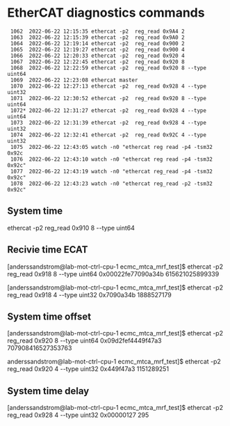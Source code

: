 # EtherCAT diagnostics commands

```
 1062  2022-06-22 12:15:35 ethercat -p2  reg_read 0x9A4 2
 1063  2022-06-22 12:15:39 ethercat -p2  reg_read 0x9A0 2
 1064  2022-06-22 12:19:14 ethercat -p2  reg_read 0x900 2
 1065  2022-06-22 12:19:27 ethercat -p2  reg_read 0x900 4
 1066  2022-06-22 12:20:33 ethercat -p2  reg_read 0x920 4
 1067  2022-06-22 12:22:45 ethercat -p2  reg_read 0x920 8
 1068  2022-06-22 12:22:59 ethercat -p2  reg_read 0x920 8 --type uint64
 1069  2022-06-22 12:23:08 ethercat master
 1070  2022-06-22 12:27:13 ethercat -p2  reg_read 0x928 4 --type uint32
 1071  2022-06-22 12:30:52 ethercat -p2  reg_read 0x920 8 --type uint64
 1072* 2022-06-22 12:31:27 ethercat -p2  reg_read 0x928 4 --type uint64
 1073  2022-06-22 12:31:39 ethercat -p2  reg_read 0x928 4 --type uint32
 1074  2022-06-22 12:32:41 ethercat -p2  reg_read 0x92C 4 --type uint32
 1075  2022-06-22 12:43:05 watch -n0 "ethercat reg read -p4 -tsm32 0x92c
 1076  2022-06-22 12:43:10 watch -n0 "ethercat reg read -p4 -tsm32 0x92c"
 1077  2022-06-22 12:43:19 watch -n0 "ethercat reg_read -p4 -tsm32 0x92c"
 1078  2022-06-22 12:43:23 watch -n0 "ethercat reg_read -p2 -tsm32 0x92c"

```

## System time
ethercat -p2  reg_read 0x910 8 --type uint64

## Recivie time ECAT
[anderssandstrom@lab-mot-ctrl-cpu-1 ecmc_mtca_mrf_test]$ ethercat -p2  reg_read 0x918 8 --type uint64
0x00022fe77090a34b 615621025899339

[anderssandstrom@lab-mot-ctrl-cpu-1 ecmc_mtca_mrf_test]$ ethercat -p2  reg_read 0x918 4 --type uint32
0x7090a34b 1888527179


## System time offset
[anderssandstrom@lab-mot-ctrl-cpu-1 ecmc_mtca_mrf_test]$ ethercat -p2  reg_read 0x920 8 --type uint64
0x09d2fef4449f47a3 707908416527353763

anderssandstrom@lab-mot-ctrl-cpu-1 ecmc_mtca_mrf_test]$ ethercat -p2  reg_read 0x920 4 --type uint32
0x449f47a3 1151289251

## System time delay
[anderssandstrom@lab-mot-ctrl-cpu-1 ecmc_mtca_mrf_test]$ ethercat -p2  reg_read 0x928 4 --type uint32
0x00000127 295
